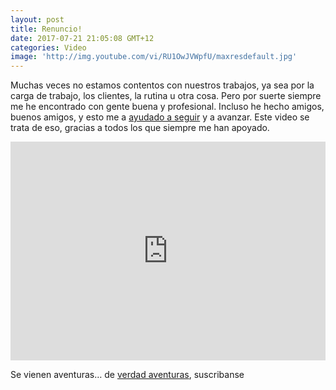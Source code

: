 ```yaml
---
layout: post
title: Renuncio!
date: 2017-07-21 21:05:08 GMT+12
categories: Video
image: 'http://img.youtube.com/vi/RU1OwJVWpfU/maxresdefault.jpg'
---
```

Muchas veces no estamos contentos con nuestros trabajos, ya sea por la carga de trabajo, los clientes, la rutina u otra cosa. Pero por suerte siempre me he encontrado con gente buena y profesional. Incluso he hecho amigos, buenos amigos, y esto me a [ayudado a seguir](http://www.arielcerda.com/los-primeros-traumaticos-dias-del-viaje-que-espero-cambiara-mi-vida/) y a avanzar. Este video se trata de eso, gracias a todos los que siempre me han apoyado.

<iframe width="100%" height="350" src="https://www.youtube.com/embed/RU1OwJVWpfU" frameborder="0" allowfullscreen></iframe>

Se vienen aventuras… de [verdad aventuras](http://www.arielcerda.com/paseamos-junto-a-monos-y-elefantes-en-bali/), suscribanse
